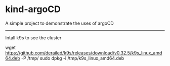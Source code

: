 # kind-argoCD
A simple project to demonstrate the uses of argoCD


---

Intall k9s to see the cluster

wget https://github.com/derailed/k9s/releases/download/v0.32.5/k9s_linux_amd64.deb -P /tmp/
sudo dpkg -i /tmp/k9s_linux_amd64.deb